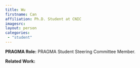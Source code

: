 ```yaml
---
title: Wu
firstname: Can
affiliation: Ph.D. Student at CNIC
imagesrc: 
layout: person
categories:
 - "student"
---
```

**PRAGMA Role:** PRAGMA Student Steering Committee Member.  

**Related Work:** 

